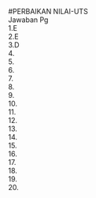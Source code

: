 #PERBAIKAN NILAI-UTS<br>
Jawaban Pg<br>
1.E<br>
2.E<br>
3.D<br>
4.<br>
5.<br>
6.<br>
7.<br>
8.<br>
9.<br>
10.<br>
11.<br>
12.<br>
13.<br>
14.<br>
15.<br>
16.<br>
17.<br>
18.<br>
19.<br>
20.<br>
